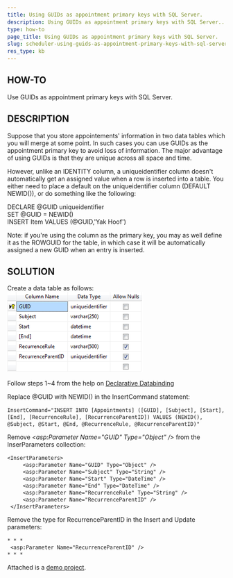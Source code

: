 ```yaml
---
title: Using GUIDs as appointment primary keys with SQL Server.
description: Using GUIDs as appointment primary keys with SQL Server.. Check it now!
type: how-to
page_title: Using GUIDs as appointment primary keys with SQL Server.
slug: scheduler-using-guids-as-appointment-primary-keys-with-sql-server
res_type: kb
---
```



   
## HOW-TO   
   
 Use GUIDs as appointment primary keys with SQL Server.  
   
## DESCRIPTION  
   
 Suppose that you store appointements' information in two data tables which you will merge at some point. In such cases you can use GUIDs as the appointment primary key to avoid loss of information. The major advantage of using GUIDs is that they are unique across all space and time.   
   
 However, unlike an IDENTITY column, a uniqueidentifier column doesn't automatically get an assigned value when a row is inserted into a table. You either need to place a default on the uniqueidentifier column (DEFAULT NEWID()), or do something like the following:   
   
 DECLARE @GUID uniqueidentifier   
 SET @GUID = NEWID()   
 INSERT Item VALUES (@GUID,'Yak Hoof')   
   
 Note: if you're using the column as the primary key, you may as well define it as the ROWGUID for the table, in which case it will be automatically assigned a new GUID when an entry is inserted.  
   
   
## SOLUTION  
   
 Create a data table as follows:  
 ![UniqueIdentifierTable](images/scheduler-UniqueIdentifierTable.png)  
   
 Follow steps 1~4 from the help on  [Declarative Databinding](https://docs.telerik.com/devtools/aspnet-ajax/introduction)  
   
 Replace @GUID with NEWID() in the InsertCommand statement:  
 
 ````
 InsertCommand="INSERT INTO [Appointments] ([GUID], [Subject], [Start], [End], [RecurrenceRule], [RecurrenceParentID]) VALUES (NEWID(), @Subject, @Start, @End, @RecurrenceRule, @RecurrenceParentID)"
 ````
 
   
 Remove *&lt;asp:Parameter Name="GUID" Type="Object" /&gt;* from the InserParameters collection:  
   
 ````
 <InsertParameters> 
      <asp:Parameter Name="GUID" Type="Object" /> 
      <asp:Parameter Name="Subject" Type="String" /> 
      <asp:Parameter Name="Start" Type="DateTime" /> 
      <asp:Parameter Name="End" Type="DateTime" /> 
      <asp:Parameter Name="RecurrenceRule" Type="String" /> 
      <asp:Parameter Name="RecurrenceParentID" /> 
  </InsertParameters> 
 ````
   
 Remove the type for RecurrenceParentID in the Insert and Update parameters:  
   
````
* * *  
 <asp:Parameter Name="RecurrenceParentID" />
* * *
````
   
   
 Attached is a [demo project](files/scheduler-using-guid-as-uniqueidentifier.zip).   


